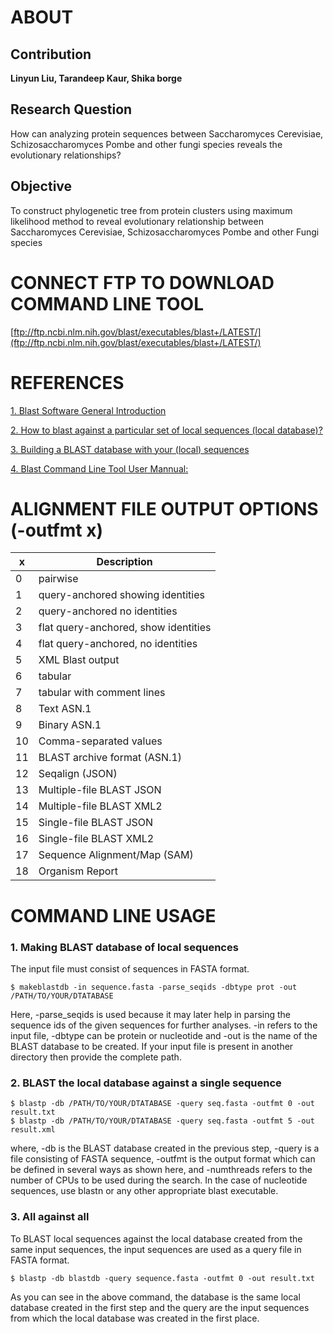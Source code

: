 # ABOUT
## Contribution
**Linyun Liu, Tarandeep Kaur, Shika borge**
## Research Question
How can analyzing protein sequences between  Saccharomyces Cerevisiae, Schizosaccharomyces Pombe and other fungi species reveals the evolutionary relationships?
## Objective
To construct phylogenetic tree from protein clusters using maximum likelihood method to reveal evolutionary relationship between Saccharomyces Cerevisiae,  Schizosaccharomyces Pombe and other Fungi species

	
# CONNECT FTP TO DOWNLOAD COMMAND LINE TOOL
[ftp://ftp.ncbi.nlm.nih.gov/blast/executables/blast+/LATEST/](ftp://ftp.ncbi.nlm.nih.gov/blast/executables/blast+/LATEST/)				
							
# REFERENCES
[1. Blast Software General Introduction](https://blast.ncbi.nlm.nih.gov/doc/blast-help/downloadblastdata.html#blast-executables)    

[2. How to blast against a particular set of local sequences (local database)?](https://bioinformaticsreview.com/20190927/how-to-blast-against-a-particular-set-of-local-sequences-local-database/)   

[3. Building a BLAST database with your (local) sequences](https://www.ncbi.nlm.nih.gov/books/NBK569841/)   

[4. Blast Command Line Tool User Mannual:](https://www.ncbi.nlm.nih.gov/books/NBK279684/)   


# ALIGNMENT FILE OUTPUT OPTIONS (-outfmt x)
| x | Description |
| ----------- | ----------- |
| 0 | pairwise |
| 1 | query-anchored showing identities |
| 2 | query-anchored no identities |
| 3 | flat query-anchored, show identities |
| 4 | flat query-anchored, no identities |
| 5 | XML Blast output |
| 6 | tabular |
| 7 | tabular with comment lines |
| 8 | Text ASN.1 |
| 9 | Binary ASN.1 |
| 10 | Comma-separated values |
| 11 | BLAST archive format (ASN.1) |
| 12 | Seqalign (JSON) |
| 13 | Multiple-file BLAST JSON |
| 14 | Multiple-file BLAST XML2 |
| 15 | Single-file BLAST JSON |
| 16 | Single-file BLAST XML2 |
| 17 | Sequence Alignment/Map (SAM) |
| 18 | Organism Report |

# COMMAND LINE USAGE
### 1. Making BLAST database of local sequences
The input file must consist of sequences in FASTA format.
```shell
$ makeblastdb -in sequence.fasta -parse_seqids -dbtype prot -out /PATH/TO/YOUR/DTATABASE
```
Here, -parse_seqids is used because it may later help in parsing the sequence ids of the given sequences for further analyses. -in refers to the input file, -dbtype can be protein or nucleotide and -out is the name of the BLAST database to be created. If your input file is present in another directory then provide the complete path.

### 2. BLAST the local database against a single sequence
```shell
$ blastp -db /PATH/TO/YOUR/DTATABASE -query seq.fasta -outfmt 0 -out result.txt
$ blastp -db /PATH/TO/YOUR/DTATABASE -query seq.fasta -outfmt 5 -out result.xml
```
where, -db is the BLAST database created in the previous step, -query is a file consisting of FASTA sequence, -outfmt is the output format which can be defined in several ways as shown here, and -numthreads refers to the number of CPUs to be used during the search. In the case of nucleotide sequences, use blastn or any other appropriate blast executable.

### 3. All against all
To BLAST local sequences against the local database created from the same input sequences, the input sequences are used as a query file in FASTA format.
```shell
$ blastp -db blastdb -query sequence.fasta -outfmt 0 -out result.txt
```
As you can see in the above command, the database is the same local database created in the first step and the query are the input sequences from which the local database was created in the first place.
